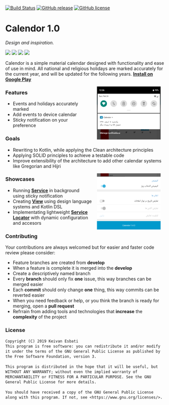 [![Build Status](https://travis-ci.com/Tenkei/Calendor.svg?branch=master)](https://travis-ci.com/Tenkei/Calendor) [![GitHub release](https://img.shields.io/github/release/Tenkei/Calendor.svg)](https://GitHub.com/Tenkei/Calendor/releases/) [![GitHub license](https://img.shields.io/github/license/Tenkei/Calendor.svg)](https://github.com/Tenkei/Calendor/blob/master/LICENSE)

# Calendor 1.0
*Design and inspiration.*

<img src="artworks/seasons_1st_spring.png" width="24%" /> <img src="artworks/seasons_2nd_summer.png" width="24%" /> <img src="artworks/seasons_3rd_fall.png" width="24%" /> <img src="artworks/seasons_4th_winter.png" width="24%" />

Calendor is a simple material calendar designed with functionality and ease of use in mind.
All national and religious holidays are marked accurately for the current year, and will be updated for the following years.
**[Install on Google Play](https://play.google.com/store/apps/details?id=com.github.tenkei.calendor)**

<img src="artworks/notification_cropped.png" width="200" align="right" hspace="16">

### Features
* Events and holidays accurately marked 
* Add events to device calendar
* Sticky notification on your preference

### Goals
* Rewriting to Kotlin, while applying the Clean architecture principles
* Applying SOLID principles to achieve a testable code
* Improve extensibility of the architecture to add other calendar systems like Gregorian and Hijri

<img src="artworks/settings_cropped.png" width="200" align="right" hspace="16">

### Showcases
* Running **[Service](app/src/main/java/com/esbati/keivan/persiancalendar/features/notification "Service")** in background using sticky notification
* Creating **[View](app/src/main/java/com/esbati/keivan/persiancalendar/features/settings/ "View")** using design language systems and Kotlin DSL
* Implementating lightweight **[Service Locator](app/src/main/java/com/esbati/keivan/persiancalendar/components/ServiceLocator.kt "Service Locator")** with dynamic configuration and accesors  

### Contributing
Your contributions are always welcomed but for easier and faster code review please consider:
- Feature branches are created from **develop**
- When a feature is complete it is merged into the **develop**
- Create a descriptively named branch
- Every **branch** should only fix **one** issue, this way branches can be merged easier
- Each **commit** should only change **one** thing, this way commits can be reverted easier
- When you need feedback or help, or you think the branch is ready for merging, open a **pull request**
- Refrrain from adding tools and technologies that **increase** the **complexity** of the project

### License

```
Copyright (C) 2019 Keivan Esbati
This program is free software: you can redistribute it and/or modify it under the terms of the GNU General Public License as published by the Free Software Foundation, version 3.

This program is distributed in the hope that it will be useful, but WITHOUT ANY WARRANTY; without even the implied warranty of MERCHANTABILITY or FITNESS FOR A PARTICULAR PURPOSE. See the GNU General Public License for more details.

You should have received a copy of the GNU General Public License along with this program. If not, see <https://www.gnu.org/licenses/>.
```